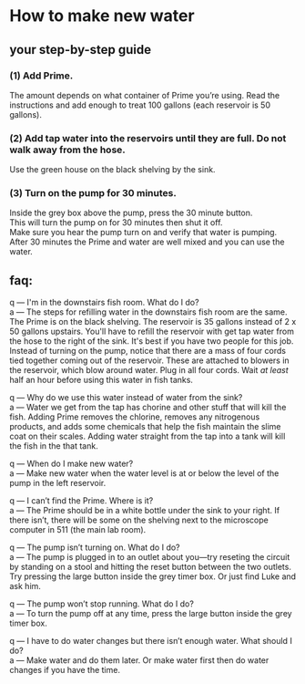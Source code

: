 # How to make new water
## your step-by-step guide


### (1) Add Prime.   
The amount depends on what container of Prime you’re using.
Read the instructions and add enough to treat 100 gallons (each reservoir is 50 gallons).  

### (2) Add tap water into the reservoirs until they are full. **Do not walk away from the hose.**   
Use the green house on the black shelving by the sink.

### (3) Turn on the pump for 30 minutes.
Inside the grey box above the pump, press the 30 minute button.   
This will turn the pump on for 30 minutes then shut it off.    
Make sure you hear the pump turn on and verify that water is pumping.   
After 30 minutes the Prime and water are well mixed and you can use the water.

## faq:
q — I'm in the downstairs fish room. What do I do?       
a — The steps for refilling water in the downstairs fish room are the same. The Prime is on the black shelving. The reservoir is 35 gallons instead of 2 x 50 gallons upstairs.  You'll have to refill the reservoir with get tap water from the hose to the right of the sink. It's best if you have two people for this job. Instead of turning on the pump, notice that there are a mass of four cords tied together coming out of the reservoir. These are attached to blowers in the reservoir, which blow around water. Plug in all four cords. Wait _at least_ half an hour before using this water in fish tanks.

q — Why do we use this water instead of water from the sink?      
a — Water we get from the tap has chorine and other stuff that will kill the fish. Adding Prime removes the chlorine, removes any nitrogenous products, and adds some chemicals that help the fish maintain the slime coat on their scales. Adding water straight from the tap into a tank will kill the fish in the that tank.

q — When do I make new water?       
a — Make new water when the water level is at or below the level of the pump in the left reservoir.

q — I can’t find the Prime. Where is it?       
a — The Prime should be in a white bottle under the sink to your right. If there isn’t, there will be some on the shelving next to the microscope computer in 511 (the main lab room). 

q — The pump isn’t turning on. What do I do?      
a — The pump is plugged in to an outlet about you—try reseting the circuit by standing on a stool and hitting the reset button between the two outlets. Try pressing the large button inside the grey timer box. Or just find Luke and ask him.

q — The pump won’t stop running. What do I do?     
a — To turn the pump off at any time, press the large button inside the grey timer box.

q — I have to do water changes but there isn’t enough water. What should I do?      
a — Make water and do them later. Or make water first then do water changes if you have the time.

